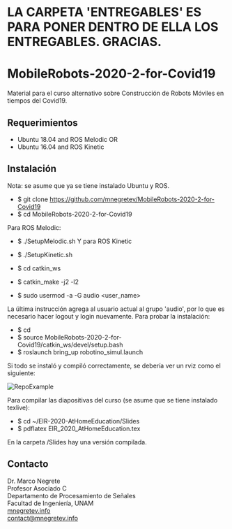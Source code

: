 # LA CARPETA 'ENTREGABLES' ES PARA PONER DENTRO DE ELLA LOS ENTREGABLES. GRACIAS.
# MobileRobots-2020-2-for-Covid19

Material para el curso alternativo sobre Construcción de Robots Móviles en tiempos del Covid19.

## Requerimientos

* Ubuntu 18.04 and ROS Melodic OR
* Ubuntu 16.04 and ROS Kinetic

## Instalación

Nota: se asume que ya se tiene instalado Ubuntu y ROS.

* $ git clone https://github.com/mnegretev/MobileRobots-2020-2-for-Covid19
* $ cd MobileRobots-2020-2-for-Covid19

Para ROS Melodic:
* $ ./SetupMelodic.sh
Y para ROS Kinetic
* $ ./SetupKinetic.sh

* $ cd catkin_ws
* $ catkin_make -j2 -l2
* $ sudo usermod -a -G audio <user_name>

La última instrucción agrega al usuario actual al grupo 'audio', por lo que es necesario hacer logout y login nuevamente. Para probar la instalación:

* $ cd 
* $ source MobileRobots-2020-2-for-Covid19/catkin_ws/devel/setup.bash
* $ roslaunch bring_up robotino_simul.launch

Si todo se instaló y compiló correctamente, se debería ver un rviz como el siguiente:

![RepoExample](https://github.com/mnegretev/MobileRobots-2020-2-for-Covid19/blob/master/Slides/Figures/RepoExample.png)

Para compilar las diapositivas del curso (se asume que se tiene instalado texlive):

* $ cd ~/EIR-2020-AtHomeEducation/Slides
* $ pdflatex EIR_2020_AtHomeEducation.tex

En la carpeta /Slides hay una versión compilada.

## Contacto
Dr. Marco Negrete<br>
Profesor Asociado C<br>
Departamento de Procesamiento de Señales<br>
Facultad de Ingeniería, UNAM <br>
[mnegretev.info](http://mnegretev.info)<br>
contact@mnegretev.info<br>
